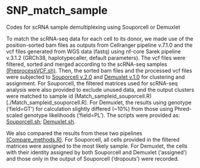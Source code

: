 # SNP_match_sample
Codes for scRNA sample demultiplexing using Souporcell or Demuxlet

To match the scRNA-seq data for each cell to its donor, we made use of the position-sorted bam files as outputs from Cellranger pipeline v.7.1.0 and the vcf files generated from WGS data (fastq) using nf-core Sarek pipeline v.3.1.2 (GRCh38, haplotypecaller, default parameters). The vcf files were filtered, sorted and merged according to the scRNA-seq samples [(PreprocessVCF.sh)](./PreprocessVCF.sh). Then, the sorted bam files and the processed vcf files were subjected to [Souporcell v.2.0](https://pubmed.ncbi.nlm.nih.gov/32366989/) and [Demuxlet v.1.0](https://pubmed.ncbi.nlm.nih.gov/29227470/) for clustering and assignment. For Souporcell, the filtered matrices used for scRNA-seq analysis were also provided to exclude unused data, and the output clusters were matched to sample id (Match_sampleid_souporcell.R)[./Match_sampleid_souporcell.R]. For Demuxlet, the results using genotype (‘field=GT’) for calculation slightly differed (~10%) from those using Phred-scaled genotype likelihoods (‘field=PL’). The scripts were provided as: [Souporcell.sh](./Souporcell.sh); [Demuxlet.sh](./Demuxlet.sh).

We also compared the results from these two pipelines [(Compare_methods.R)](./Compare_methods.R). For Souporcell, all cells provided in the filtered matrices were assigned to the most likely sample. For Demuxlet, the cells with their identity assigned by both Souporcell and Demuxlet (‘assigned’) and those only in the output of Souporcell (‘dropouts’) were recorded.

